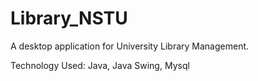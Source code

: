# Library_NSTU
A desktop application for University Library Management.



Technology Used:
Java, 
Java Swing, 
Mysql

